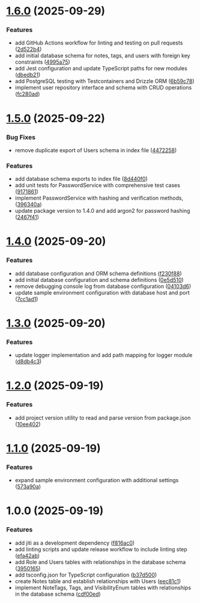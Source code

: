 # [1.6.0](https://github.com/pradanaadn/mnemonic/compare/v1.5.0...v1.6.0) (2025-09-29)


### Features

* add GitHub Actions workflow for linting and testing on pull requests ([2d522b4](https://github.com/pradanaadn/mnemonic/commit/2d522b4881d1bce859a8fd5d2d72f5161e1c5f04))
* add initial database schema for notes, tags, and users with foreign key constraints ([4995a75](https://github.com/pradanaadn/mnemonic/commit/4995a7552447e6fd70533e97b846c9f242a4c317))
* add Jest configuration and update TypeScript paths for new modules ([dbedb21](https://github.com/pradanaadn/mnemonic/commit/dbedb21cff425a5fb354e9f2a9f4e0aaaad2452c))
* add PostgreSQL testing with Testcontainers and Drizzle ORM ([6b59c78](https://github.com/pradanaadn/mnemonic/commit/6b59c787387dc04e2c507f7ce13f179d9cd5c680))
* implement user repository interface and schema with CRUD operations ([fc280ad](https://github.com/pradanaadn/mnemonic/commit/fc280adeb875a3fd94e4db701218fad6b66cc9d7))

# [1.5.0](https://github.com/pradanaadn/mnemonic/compare/v1.4.0...v1.5.0) (2025-09-22)


### Bug Fixes

* remove duplicate export of Users schema in index file ([4472258](https://github.com/pradanaadn/mnemonic/commit/447225859ba4fb09c7f4abb0527c37ac7a87b75d))


### Features

* add database schema exports to index file ([8d440f0](https://github.com/pradanaadn/mnemonic/commit/8d440f016ddaf0df439b6bdf343e4244fdf70729))
* add unit tests for PasswordService with comprehensive test cases ([9171861](https://github.com/pradanaadn/mnemonic/commit/9171861fb82c7692b832e28dbb9c026207815b30))
* implement PasswordService with hashing and verification methods, ([396340a](https://github.com/pradanaadn/mnemonic/commit/396340aa4dab774b9823118fdf0cb4c2632d20c4))
* update package version to 1.4.0 and add argon2 for password hashing ([2467f41](https://github.com/pradanaadn/mnemonic/commit/2467f41b9cd676dd9a0697b9184e0cbd09cdacd9))

# [1.4.0](https://github.com/pradanaadn/mnemonic/compare/v1.3.0...v1.4.0) (2025-09-20)


### Features

* add database configuration and ORM schema definitions ([f230f88](https://github.com/pradanaadn/mnemonic/commit/f230f88a2e81a4010fac51ac21129cf288f227e7))
* add initial database configuration and schema definitions ([0e5d510](https://github.com/pradanaadn/mnemonic/commit/0e5d510812a37666b475fc5b96993ee21b4b47fa))
* remove debugging console log from database configuration ([04103d6](https://github.com/pradanaadn/mnemonic/commit/04103d62655612b5e3160aff56966b418a2c6883))
* update sample environment configuration with database host and port ([7cc1ad1](https://github.com/pradanaadn/mnemonic/commit/7cc1ad192c6932622bf8d7ae5c5b85b313ee5e0f))

# [1.3.0](https://github.com/pradanaadn/mnemonic/compare/v1.2.0...v1.3.0) (2025-09-20)


### Features

* update logger implementation and add path mapping for logger module ([d8db4c3](https://github.com/pradanaadn/mnemonic/commit/d8db4c332478a45bc1edb2ebf77a16456bcc4375))

# [1.2.0](https://github.com/pradanaadn/mnemonic/compare/v1.1.0...v1.2.0) (2025-09-19)


### Features

* add project version utility to read and parse version from package.json ([10ee402](https://github.com/pradanaadn/mnemonic/commit/10ee40206ed30b0fb4e32a68f2e9db848c9bf4d4))

# [1.1.0](https://github.com/pradanaadn/mnemonic/compare/v1.0.0...v1.1.0) (2025-09-19)


### Features

* expand sample environment configuration with additional settings ([573a90a](https://github.com/pradanaadn/mnemonic/commit/573a90a00b34768a6d122bef2544d873f0dd99c3))

# 1.0.0 (2025-09-19)

### Features

- add jiti as a development dependency ([f816ac0](https://github.com/pradanaadn/mnemonic/commit/f816ac034fb341a4fd30febe5b165fb56a598a3a))
- add linting scripts and update release workflow to include linting step ([efa42ab](https://github.com/pradanaadn/mnemonic/commit/efa42abc846574cafdc23e6549f6e9b9d1bbfdab))
- add Role and Users tables with relationships in the database schema ([3950165](https://github.com/pradanaadn/mnemonic/commit/395016587759049a1d210a3948bcaffd0a6fcdbe))
- add tsconfig.json for TypeScript configuration ([b37d500](https://github.com/pradanaadn/mnemonic/commit/b37d500732c809a31d0cb7f1bb4aa133e87991a7))
- create Notes table and establish relationships with Users ([eec81c1](https://github.com/pradanaadn/mnemonic/commit/eec81c1c0b2ad018393b976d9be468b19a2bc758))
- implement NoteTags, Tags, and VisibilityEnum tables with relationships in the database schema ([cdf00ed](https://github.com/pradanaadn/mnemonic/commit/cdf00ede3bddfdd2ffb87f51d6790c284843179a))
